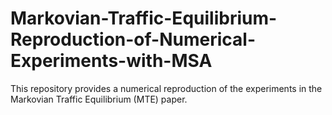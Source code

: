 # Markovian-Traffic-Equilibrium-Reproduction-of-Numerical-Experiments-with-MSA
This repository provides a numerical reproduction of the experiments in the Markovian Traffic Equilibrium (MTE) paper.
